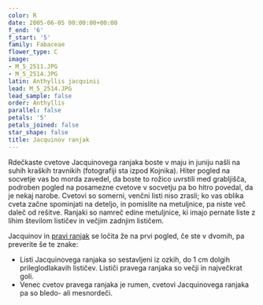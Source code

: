 ```yaml
---
color: R
date: 2005-06-05 00:00:00+00:00
f_end: '6'
f_start: '5'
family: Fabaceae
flower_type: C
image:
- M_5_2511.JPG
- M_5_2514.JPG
latin: Anthyllis jacquinii
lead: M_5_2514.JPG
lead_sample: false
order: Anthyllis
parallel: false
petals: '5'
petals_joined: false
star_shape: false
title: Jacquinov ranjak
---
```

Rdečkaste cvetove Jacquinovega ranjaka boste v maju in juniju našli na suhih kraških travnikih (fotografiji sta izpod Kojnika). Hiter pogled na socvetje vas bo morda zavedel, da boste to rožico uvrstili med grabljišča, podroben pogled na posamezne cvetove v socvetju pa bo hitro povedal, da je nekaj narobe. Cvetovi so somerni, venčni listi niso zrasli; ko vas oblika cveta začne spominjati na deteljo, in pomislite na metuljnice, pa niste več daleč od rešitve. Ranjaki so namreč edine metuljnice, ki imajo pernate liste z lihim številom lističev in večjim zadnjim lističem.

Jacquinov in [pravi ranjak](../../anthyllisvulneraria/ranjak/) se ločita že na prvi pogled, če ste v dvomih, pa preverite še te znake:

-   Listi Jacquinovega ranjaka so sestavljeni iz ozkih, do 1 cm dolgih prileglodlakavih lističev. Lističi pravega ranjaka so večji in največkrat goli.
-   Venec cvetov pravega ranjaka je rumen, cvetovi Jacquinovega ranjaka pa so bledo- ali mesnordeči.
